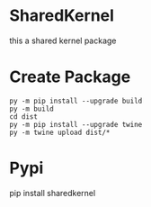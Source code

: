 # SharedKernel
this a shared kernel package

# Create Package
    py -m pip install --upgrade build
    py -m build
    cd dist
    py -m pip install --upgrade twine
    py -m twine upload dist/*

# Pypi
pip install sharedkernel
